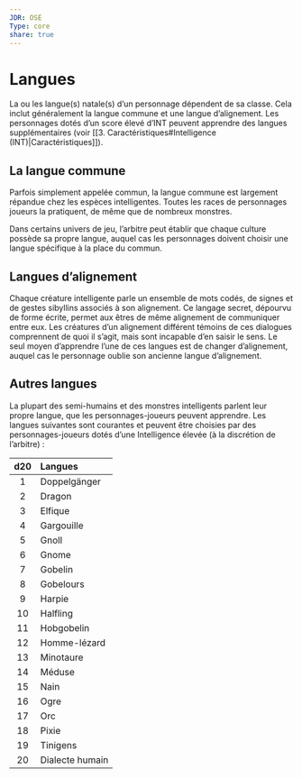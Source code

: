 ```yaml
---
JDR: OSE
Type: core
share: true
---
```

# Langues
La ou les langue(s) natale(s) d’un personnage dépendent de sa classe. Cela inclut généralement la langue commune et une langue d’alignement. Les personnages dotés d’un score élevé d’INT peuvent apprendre des langues supplémentaires (voir [[3. Caractéristiques#Intelligence (INT)|Caractéristiques]]).


## La langue commune
Parfois simplement appelée commun, la langue commune est largement répandue chez les espèces intelligentes. Toutes les races de personnages joueurs la pratiquent, de même que de nombreux monstres.

Dans certains univers de jeu, l’arbitre peut établir que chaque culture possède sa propre langue, auquel cas les personnages doivent choisir une langue spécifique à la place du commun.

## Langues d’alignement
Chaque créature intelligente parle un ensemble de mots codés, de signes et de gestes sibyllins associés à son alignement. Ce langage secret, dépourvu de forme écrite, permet aux êtres de même alignement de communiquer entre eux. Les créatures d’un alignement différent témoins de ces dialogues comprennent de quoi il s’agit, mais sont incapable d’en saisir le sens. Le seul moyen d’apprendre l’une de ces langues est de changer d’alignement, auquel cas le personnage oublie son ancienne langue d’alignement.

## Autres langues
La plupart des semi-humains et des monstres intelligents parlent leur propre langue, que les personnages-joueurs peuvent apprendre. Les langues suivantes sont courantes et peuvent être choisies par des personnages-joueurs dotés d’une Intelligence élevée (à la discrétion de l’arbitre) :

| d20 | Langues |
| :--: | :--- |
| 1 | Doppelgänger |
| 2 | Dragon |
| 3 | Elfique |
| 4 | Gargouille |
| 5 | Gnoll |
| 6 | Gnome |
| 7 | Gobelin |
| 8 | Gobelours |
| 9 | Harpie |
| 10 | Halfling |
| 11 | Hobgobelin |
| 12 | Homme-lézard |
| 13 | Minotaure |
| 14 | Méduse |
| 15 | Nain |
| 16 | Ogre |
| 17 | Orc |
| 18 | Pixie |
| 19 | Tinigens |
| 20 | Dialecte humain<br> |
